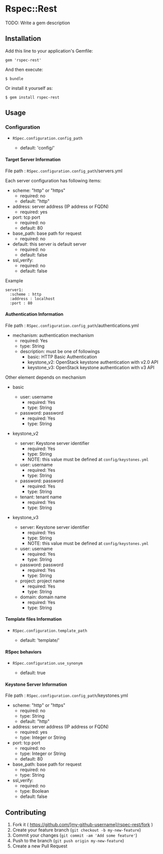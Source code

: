 # Rspec::Rest

TODO: Write a gem description

## Installation

Add this line to your application's Gemfile:

    gem 'rspec-rest'

And then execute:

    $ bundle

Or install it yourself as:

    $ gem install rspec-rest

## Usage

### Configuration

- `RSpec.configuration.config_path`

  - default: 'config/'

#### Target Server Information

File path : `RSpec.configuration.config_path`/servers.yml

Each server configuration has following items:

- scheme: "http" or "https"
  - required: no
  - default: "http"
- address: server address (IP address or FQDN)
  - required: yes
- port: tcp port
  - required: no
  - default: 80
- base\_path: base path for request
  - required: no
- default: this server is default server
  - required: no
  - default: false
- ssl\_verify:
  - required: no
  - default: false

Example

~~~
server1:
  :scheme : http
  :address : localhost
  :port : 80
~~~

#### Authentication Information

File path : `RSpec.configuration.config_path`/authentications.yml

- mechanism: authentication mechanism
  - required: Yes
  - type: String
  - description:
    must be one of followings
    - basic: HTTP Basic Authentication
    - keystone\_v2: OpenStack keystone authentication with v2.0 API
    - keystone\_v3: OpenStack keystone authentication with v3 API

Other element depends on mechanism

- basic
  - user: username
    - required: Yes
    - type: String
  - password: password
    - required: Yes
    - type: String

- keystone\_v2
  - server: Keystone server identifier
    - required: Yes
    - type: String
    - NOTE: this value must be defined at `config/keystones.yml`
  - user: username
    - required: Yes
    - type: String
  - password: password
    - required: Yes
    - type: String
  - tenant: tenant name
    - required: Yes
    - type: String

- keystone\_v3
  - server: Keystone server identifier
    - required: Yes
    - type: String
    - NOTE: this value must be defined at `config/keystones.yml`
  - user: username
    - required: Yes
    - type: String
  - password: password
    - required: Yes
    - type: String
  - project: project name 
    - required: Yes
    - type: String
  - domain: domain name
    - required: Yes
    - type: String

#### Template files Information

- `RSpec.configuration.template_path`

  - default: 'template/'

#### RSpec behaviors

- `RSpec.configuration.use_synonym`

  - default: true

#### Keystone Server Information

File path : `RSpec.configuration.config_path`/keystones.yml

- scheme: "http" or "https"
  - required: no
  - type: String
  - default: "http"
- address: server address (IP address or FQDN)
  - required: yes
  - type: Integer or String
- port: tcp port
  - required: no
  - type: Integer or String
  - default: 80
- base\_path: base path for request
  - required: no
  - type: String
- ssl\_verify:
  - required: no
  - type: Boolean
  - default: false

## Contributing

1. Fork it ( https://github.com/[my-github-username]/rspec-rest/fork )
2. Create your feature branch (`git checkout -b my-new-feature`)
3. Commit your changes (`git commit -am 'Add some feature'`)
4. Push to the branch (`git push origin my-new-feature`)
5. Create a new Pull Request

